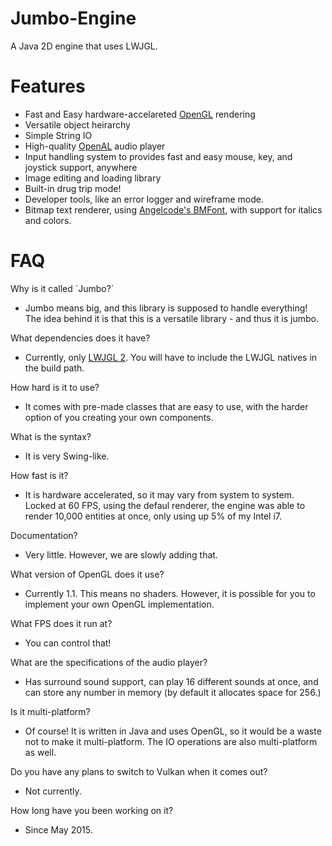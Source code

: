 # Jumbo-Engine

A Java 2D engine that uses LWJGL.

# Features
* Fast and Easy hardware-accelareted [OpenGL](https://www.opengl.org/) rendering
* Versatile object heirarchy
* Simple String IO
* High-quality [OpenAL](https://www.openal.org/) audio player
* Input handling system to provides fast and easy mouse, key, and joystick support, anywhere
* Image editing and loading library
* Built-in drug trip mode!
* Developer tools, like an error logger and wireframe mode.
* Bitmap text renderer, using [Angelcode's BMFont](http://www.angelcode.com/products/bmfont/), with support for italics and colors.

# FAQ
Why is it called ´Jumbo?´
* Jumbo means big, and this library is supposed to handle everything! The idea behind it is that this is a versatile library - and thus it is jumbo.

What dependencies does it have?
* Currently, only [LWJGL 2](http://legacy.lwjgl.org/). You will have to include the LWJGL natives in the build path.

How hard is it to use?
* It comes with pre-made classes that are easy to use, with the harder option of you creating your own components.

What is the syntax?
* It is very Swing-like.

How fast is it?
* It is hardware accelerated, so it may vary from system to system. Locked at 60 FPS, using the defaul renderer, the engine was able to render 10,000 entities at once, only using up 5% of my Intel i7.

Documentation?
* Very little. However, we are slowly adding that.

What version of OpenGL does it use?
* Currently 1.1. This means no shaders. However, it is possible for you to implement your own OpenGL implementation.

What FPS does it run at?
* You can control that!

What are the specifications of the audio player?
* Has surround sound support, can play 16 different sounds at once, and can store any number in memory (by default it allocates space for 256.)

Is it multi-platform?
* Of course! It is written in Java and uses OpenGL, so it would be a waste not to make it multi-platform. The IO operations are also multi-platform as well.

Do you have any plans to switch to Vulkan when it comes out?
* Not currently.

How long have you been working on it?
* Since May 2015.
